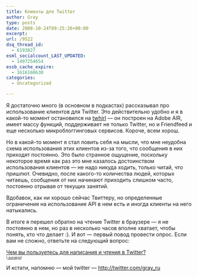 ```yaml
---
title: Клиенты для Twitter
author: Gray
type: posts
date: 2008-10-24T09:25:26+00:00
excerpt:
url: /9522
dsq_thread_id:
  - 6193827
esml_socialcount_LAST_UPDATED:
  - 1497254654
essb_cache_expire:
  - 1616160630
categories:
  - Uncategorized

---
```








Я достаточно много (в основном в подкастах) рассказывал про использование клиентов для Twitter. Это действительно удобно и я в какой-то момент остановился на <a href="http://twhirl.org/" target="_blank">twhirl</a> &#8212; он построен на Adobe AIR, имеет массу функций, поддерживает не только Twitter, но и Friendfeed и еще несколько микроблоггинговых сервисов. Короче, всем хорош.

Но в какой-то момент я стал ловить себя на мысли, что мне неудобна схема использования этих клиентов из-за того, что сообщения в них приходят постоянно. Это было странное ощущение, поскольку некоторое время как раз это мне казалось достоинством использования клиентов &#8212; не надо никуда ходить, только читай, что пришлют. Очевидно, после какого-то количества людей, которых читаешь, сообщения от них начинают приходить слишком часто, постоянно отрывая от текущих занятий.

Вдобавок, как ни хорошо сейчас Твиттеру, но определенные ограничения на использование API в нем есть и иногда клиенты на него натыкались.

В итоге я перешел обратно на чтение Twitter в браузере &#8212; я не постоянно в нем, но раз в несколько часов вполне хватает, чтобы понять, кто что делает :). И вот &#8212; первый повод провести опрос. Если вам не сложно, ответьте на следующий вопрос:

<noscript>
  <a href ="http://answers.polldaddy.com/poll/1036241/" >Чем вы пользуетесь для написания и чтения в Twitter?</a> <br /> <span style="font-size:9px;"> (<a href ="http://www.polldaddy.com"> surveys</a>)</span>
</noscript>

И кстати, напомню &#8212; мой twitter &#8212; <http://twitter.com/gray_ru>